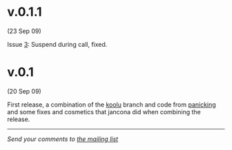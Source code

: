 # v.0.1.1 #
(23 Sep 09)

Issue [3](http://code.google.com/p/android-on-freerunner/issues/detail?id=3):
Suspend during call, fixed.


# v.0.1 #
(20 Sep 09)

First release, a combination of the [koolu](http://www.koolu.com/) branch and code from [panicking](http://panicking.kicks-ass.org/blog/index.php) and some fixes and cosmetics that jancona did when combining the release.



---

_Send your comments to [the mailing list](mailto:android-on-freerunner@googlegroups.com)_